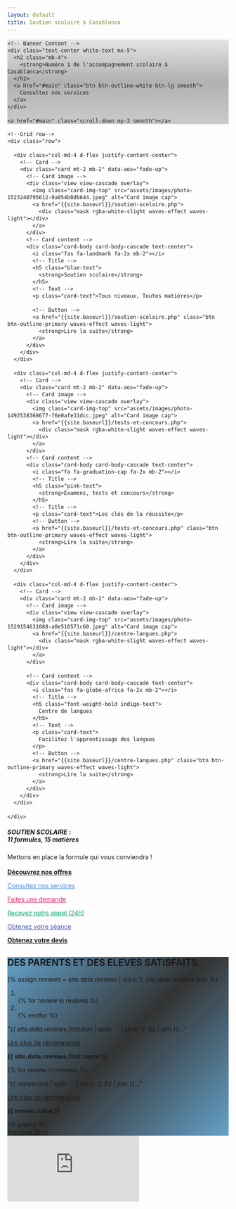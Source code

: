 ```yaml
---
layout: default
title: Soutien scolaire à Casablanca
---
```

<!-- Banner -->
<div class="view" id="banner" style="background-image: linear-gradient(rgba(0,0,0,0.1), rgba(0,0,0,0.3), rgba(0,0,0,0.2)), url('assets/images/photo-1477238134895-98438ad85c30.jpeg');">

  <!-- Mask & flexbox options-->
  <div class="mask rgba-black-light d-flex justify-content-center align-items-center">

    <!-- Banner Content -->
    <div class="text-center white-text mx-5">
      <h2 class="mb-4">
        <strong>Numéro 1 de l'accompagnement scolaire à Casablanca</strong>
      </h2>
      <a href="#main" class="btn btn-outline-white btn-lg smooth">
        Consultez nos services
      </a>
    </div>

    <a href="#main" class="scroll-down my-3 smooth"></a>

  </div>

</div>

<!-- Content -->
<main id="main">
  <!--Section: Main info-->
  <section class="container pt-5 pb-5">

    <!--Grid row-->
    <div class="row">

      <div class="col-md-4 d-flex justify-content-center">
        <!-- Card -->
        <div class="card mt-2 mb-2" data-aos="fade-up">
          <!-- Card image -->
          <div class="view view-cascade overlay">
            <img class="card-img-top" src="assets/images/photo-1523240795612-9a054b0db644.jpeg" alt="Card image cap">
            <a href="{{site.baseurl}}/soutien-scolaire.php">
              <div class="mask rgba-white-slight waves-effect waves-light"></div>
            </a>
          </div>
          <!-- Card content -->
          <div class="card-body card-body-cascade text-center">
            <i class="fas fa-landmark fa-2x mb-2"></i>
            <!-- Title -->
            <h5 class="blue-text">
              <strong>Soutien scolaire</strong>
            </h5>
            <!-- Text -->
            <p class="card-text">Tous niveaux, Toutes matières</p>

            <!-- Button -->
            <a href="{{site.baseurl}}/soutien-scolaire.php" class="btn btn-outline-primary waves-effect waves-light">
              <strong>Lire la suite</strong>
            </a>
          </div>
        </div>
      </div>

      <div class="col-md-4 d-flex justify-content-center">
        <!-- Card -->
        <div class="card mt-2 mb-2" data-aos="fade-up">
          <!-- Card image -->
          <div class="view view-cascade overlay">
            <img class="card-img-top" src="assets/images/photo-1492538368677-f6e0afe31dcc.jpeg" alt="Card image cap">
            <a href="{{site.baseurl}}/tests-et-concours.php">
              <div class="mask rgba-white-slight waves-effect waves-light"></div>
            </a>
          </div>
          <!-- Card content -->
          <div class="card-body card-body-cascade text-center">
            <i class="fa fa-graduation-cap fa-2x mb-2"></i>
            <!-- Title -->
            <h5 class="pink-text">
              <strong>Examens, tests et concours</strong>
            </h5>
            <!-- Title -->
            <p class="card-text">Les clés de la réussite</p>
            <!-- Button -->
            <a href="{{site.baseurl}}/tests-et-concours.php" class="btn btn-outline-primary waves-effect waves-light">
              <strong>Lire la suite</strong>
            </a>
          </div>
        </div>
      </div>

      <div class="col-md-4 d-flex justify-content-center">
        <!-- Card -->
        <div class="card mt-2 mb-2" data-aos="fade-up">
          <!-- Card image -->
          <div class="view view-cascade overlay">
            <img class="card-img-top" src="assets/images/photo-1529154631088-a0e516571c60.jpeg" alt="Card image cap">
            <a href="{{site.baseurl}}/centre-langues.php">
              <div class="mask rgba-white-slight waves-effect waves-light"></div>
            </a>
          </div>

          <!-- Card content -->
          <div class="card-body card-body-cascade text-center">
            <i class="fas fa-globe-africa fa-2x mb-2"></i>
            <!-- Title -->
            <h5 class="font-weight-bold indigo-text">
              Centre de langues
            </h5>
            <!-- Text -->
            <p class="card-text">
              Facilitez l'apprentissage des langues
            </p>
            <!-- Button -->
            <a href="{{site.baseurl}}/centre-langues.php" class="btn btn-outline-primary waves-effect waves-light">
              <strong>Lire la suite</strong>
            </a>
          </div>
        </div>
      </div>

    </div>

  </section>

  <section class="py-5 primary-color">
    <div class="container offers" data-aos="fade-in">
      <div>
        <h5>
          <strong>
            SOUTIEN SCOLAIRE :
            <br class="rwd-break-478">11 formules, 15 matières
          </strong>
        </h5>
        <span>Mettons en place la formule qui vous conviendra !</span>
      </div>
      <br>
      <a href="{{site.baseurl}}/nosoffres.php" class="btn btn-white waves-effect waves-light">
        <strong>Découvrez nos offres</strong>
      </a>
    </div>
  </section>

  <!-- <section class="pt-5 pb-5 blue-grey lighten-5"> -->
  <section class="pt-5 mt-1 pb-5">
    <div class="container text-center my-2" data-aos="fade-up">
      <!-- <h1>LE <strong>PROCESSUS</strong></h1> -->
      <!-- <hr width="200px" class="mb-5"> -->
      <div class="row">
        <div class="col-md-3 col-sm-6 mb-4">
          <a href="{{site.baseurl}}/nosoffres.php" style="color: #4688F1;">
            <div class="processus pt-2">
              <i class="fas fa-th fa-4x mb-4"></i>
              <p class="text-muted">Consultez nos services</p>
            </div>
          </a>
        </div>
        <div class="col-md-3 col-sm-6 mb-4">
          <a href="{{site.baseurl}}/contactez-nous.php" style="color: #E62465;">
            <div class="processus pt-2">
              <i class="fas fa-desktop fa-4x mb-4"></i>
              <p class="text-muted">Faites une demande</p>
            </div>
          </a>
        </div>
        <div class="col-md-3 col-sm-6 mb-4">
          <a href="{{site.baseurl}}/contactez-nous.php" style="color: #00ab6c;">
            <div class="processus pt-2">
              <i class="fas fa-phone fa-4x mb-4"></i>
              <p class="text-muted">Recevez notre appel (24h)</p>
            </div>
          </a>
        </div>
        <div class="col-md-3 col-sm-6 mb-4">
          <a href="{{site.baseurl}}/contactez-nous.php" style="color: #4054B2;">
            <div class="processus pt-2">
              <i class="far fa-calendar fa-4x mb-4"></i>
              <p class="text-muted">Obtenez votre séance</p>
            </div>
          </a>
        </div>
      </div>
      <!-- Button -->
      <a href="{{site.baseurl}}/contactez-nous.php" class="btn btn-outline-primary waves-effect waves-light">
        <strong>Obtenez votre devis</strong>
      </a>
    </div>
  </section>

  <section class="reviews blue-grey lighten-5 text-center pt-5 pb-4" style="background-image: linear-gradient(-225deg, rgba(0,101,168,0.6), rgba(0,0,0,0.8), rgba(0,101,168,0.6)), url('assets/images/photo-1498079022511-d15614cb1c02.jpeg');">
    <div class="text-white" data-aos="zoom-in">
      <h2 class="mb-4">DES PARENTS ET DES ELEVES <strong>SATISFAITS</strong></h2>
      <!--Carousel Wrapper-->
      <div id="carousel-testimonies" class="carousel slide carousel-fade" data-ride="carousel">
        {% assign reviews = site.data.reviews | slice: 1, site.data.reviews.size %}
        <!--Indicators-->
        <ol class="carousel-indicators">
          <li data-target="#carousel-testimonies" data-slide-to="0" class="active"></li>
          {% for review in reviews %}
          <li data-target="#carousel-testimonies" data-slide-to="{{ review.id }}"></li>
          {% endfor %}
        </ol>
        <!--Slides-->
        <div class="carousel-inner pb-5" role="listbox">
          <div class="carousel-item active">
            <p class="testimonial">
              <em>
                "{{ site.data.reviews.first.text | split: ' ' | slice: 0, 62 | join }}..."
              </em>
            </p>
            <p>
              <a href="{{site.baseurl}}/temoignage.php">
                Lire plus de témoignages
              </a>
            </p>
            <p><strong>{{ site.data.reviews.first.name }}</strong></p>
          </div>
          {% for review in reviews %}
          <div class="carousel-item">
            <p class="testimonial">
              <em>
                "{{ review.text | split: ' ' | slice: 0, 62 | join }}..."
              </em>
            </p>
            <p>
              <a href="{{site.baseurl}}/temoignage.php">
                Lire plus de témoignages
              </a>
            </p>
            <p><strong>{{ review.name }}</strong></p>
          </div>
          {% endfor %}
        </div>
      </div>
      <a class="carousel-control-prev" href="#carousel-testimonies" role="button" data-slide="prev">
        <span class="carousel-control-prev-icon" aria-hidden="true"></span>
        <span class="sr-only">Previous</span>
      </a>
      <a class="carousel-control-next" href="#carousel-testimonies" role="button" data-slide="next">
        <span class="carousel-control-next-icon" aria-hidden="true"></span>
        <span class="sr-only">Next</span>
      </a>
    </div>
  </section>

  <!--Google map-->
  <div class="col-sm-10 offset-sm-1 col-md-8 offset-md-2 col-lg-6 offset-lg-3 my-5" data-aos="fade-up">
    <div id="map-container-google-1" class="z-depth-1-half map-container">
      <iframe src="https://maps.google.com/maps?q=51, avenue Hassan Souktani, Quartier Gautier, 20060, Casablanca Maroc&t=&z=13&ie=UTF8&iwloc=&output=embed" frameborder="0"
        style="border:0" allowfullscreen></iframe>
    </div>
  </div>

</main>
